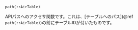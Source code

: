 ```
path(::AirTable)
```

APIパスへのアクセサ関数です。これは、[テーブルへのパス](@ref `path(::AirTable)`)の前にテーブルIDが付いたものです。
